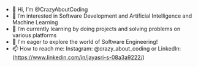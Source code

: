 - 👋 Hi, I’m @CrazyAboutCoding
- 👀 I’m interested in Software Development and Artificial Intelligence and Machine Learning
- 🌱 I’m currently learning by doing projects and solving problems on various platforms
- 💞️ I'm eager to explore the world of Software Engineering!
- 📫 How to reach me: Instagram: @crazy_about_coding or LinkedIn: (https://www.linkedin.com/in/jayasri-s-08a3a9222/)

<!---
CrazyAboutCoding/CrazyAboutCoding is a ✨ special ✨ repository because its `README.md` (this file) appears on your GitHub profile.
You can click the Preview link to take a look at your changes.
--->

